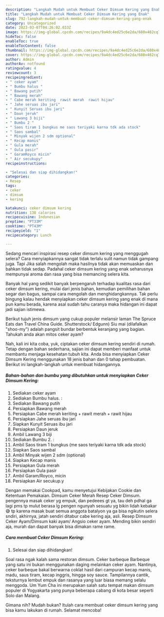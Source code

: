 ```yaml
---
description: "Langkah Mudah untuk Membuat Ceker Dimsum Kering yang Enak"
title: "Langkah Mudah untuk Membuat Ceker Dimsum Kering yang Enak"
slug: 792-langkah-mudah-untuk-membuat-ceker-dimsum-kering-yang-enak
category: Uncategorized
date: 2023-03-07T04:26:02.033Z
image: https://img-global.cpcdn.com/recipes/9a4dc4ed25c6e2da/680x482cq70/ceker-dimsum-kering-foto-resep-utama.jpg
hideToc: false
enableToc: true
enableTocContent: false
thumbnail: https://img-global.cpcdn.com/recipes/9a4dc4ed25c6e2da/680x482cq70/ceker-dimsum-kering-foto-resep-utama.jpg
cover: https://img-global.cpcdn.com/recipes/9a4dc4ed25c6e2da/680x482cq70/ceker-dimsum-kering-foto-resep-utama.jpg
author: Admin
authorAv: notfound
ratingvalue: 4
reviewcount: 3
recipeingredient:
- " ceker ayam"
- " Bumbu halus "
- " Bawang putih"
- " Bawang merah"
- " Cabe merah keriting  rawit merah  rawit hijau"
- " Jahe seruas ibu jari"
- " Kunyit Seruas ibu jari"
- " Daun jeruk"
- " Lawang 3 biji"
- " Bumbu 2 "
- " Saos tiram 1 bungkus me saos teriyaki karna tdk ada stock"
- " Saos sambal"
- " Minyak wijen 2 sdm optional"
- " Kecap manis"
- " Gula merah"
- " Gula pasir"
- " GaramRoyco micin"
- " Air secukupy"
recipeinstructions:

- "Selesai dan siap dihidangkan!"
categories:
- Resep
tags:
- ceker
- dimsum
- kering

katakunci: ceker dimsum kering 
nutrition: 138 calories
recipecuisine: Indonesian
preptime: "PT33M"
cooktime: "PT43M"
recipeyield: "1"
recipecategory: Lunch

---
```



Sedang mencari inspirasi resep ceker dimsum kering yang menggugah selera? Cara menyiapkannya sangat tidak terlalu sulit namun tidak gampang juga. Tapi Jika salah mengolah maka hasilnya tidak akan memuaskan dan bahkan tidak sedap. Padahal ceker dimsum kering yang enak seharusnya mempunyai aroma dan rasa yang bisa memancing selera kita.


Banyak hal yang sedikit banyak berpengaruh terhadap kualitas rasa dari ceker dimsum kering, mulai dari jenis bahan, kemudian pemilihan bahan segar dan bagus, sampai cara mengolah dan menghidangkannya. Tak perlu bingung kalau hendak menyiapkan ceker dimsum kering yang enak di mana pun kamu berada, karena asal sudah tahu caranya maka hidangan ini dapat jadi sajian istimewa.

Berikut tujuh jenis dimsum yang cukup populer melansir laman The Spruce Eats dan Travel China Guide. Shutterstock/ Edgunn) Siu mai (dilafalkan &#34;shoo-my&#34;) adalah pangsit bundar berbentuk keranjang yang bagian. Tahukah anda akan mitos ceker ayam?


Nah, kali ini kita coba, yuk, ciptakan ceker dimsum kering sendiri di rumah. Tetap dengan bahan sederhana, sajian ini dapat memberi manfaat untuk membantu menjaga kesehatan tubuh kita. Anda bisa menyiapkan Ceker Dimsum Kering menggunakan 18 jenis bahan dan 0 tahap pembuatan. Berikut ini langkah-langkah untuk membuat hidangannya.

<!--inarticleads1-->

##### Bahan-bahan dan bumbu yang dibutuhkan untuk menyiapkan Ceker Dimsum Kering:

1. Sediakan  ceker ayam
1. Sediakan  Bumbu halus. :
1. Sediakan  Bawang putih
1. Persiapkan  Bawang merah
1. Persiapkan  Cabe merah keriting + rawit merah + rawit hijau
1. Persiapkan  Jahe seruas ibu jari
1. Siapkan  Kunyit Seruas ibu jari
1. Persiapkan  Daun jeruk
1. Ambil  Lawang 3 biji
1. Sediakan  Bumbu 2. :
1. Ambil  Saos tiram 1 bungkus (me saos teriyaki karna tdk ada stock)
1. Siapkan  Saos sambal
1. Ambil  Minyak wijen 2 sdm (optional)
1. Siapkan  Kecap manis
1. Persiapkan  Gula merah
1. Persiapkan  Gula pasir
1. Ambil  Garam/Royco, micin
1. Persiapkan  Air secukup.y


Dengan memakai Cookpad, kamu menyetujui Kebijakan Cookie dan Ketentuan Pemakaian. Dimsum Ceker Merah Resep Ceker Dimsum. pengennya masak ceker yg empuk, dan pedeees gt ya, tau deh pdhal ga lagi pms tp mulut berasa lg pengen ngunyah sesuatu yg bikin lidah kebakar 😅 tp karena masak buat semua anggota batalyon ya ga bisa ngikutin selera sndiri, akhirnya, jatah sendiri ditabur cabe kering aja, asli. Resep Dimsum Ceker Ayam/Dimsum kaki ayam/ Angsio ceker ayam. Mending bikin sendiri aja, murah dan dapat banyak bisa dimakan rame rame. 

<!--inarticleads2-->

##### Cara membuat Ceker Dimsum Kering:


1. Selesai dan siap dihidangkan!

Soal rasa ngak kalah sama restoran dimsum. Ceker barbeque Barbeque yang satu ini bukan menggunakan daging melainkan ceker ayam. Nantinya, ceker barbeque bakal berwarna coklat hasil dari campuran kecap manis, madu, saus tiram, kecap inggris, hingga soy sauce. Tampilannya cantik, teksturnya lembut empuk dan rasanya yang luar biasa memang selalu menggoda. Um Yum Cha ini merupakan salah satu tempat makan dimsum populer di Yogyakarta yang punya beberapa cabang di kota besar seperti Solo dan Malang. 

Gimana nih? Mudah bukan? Itulah cara membuat ceker dimsum kering yang bisa kamu lakukan di rumah. Selamat mencoba!
